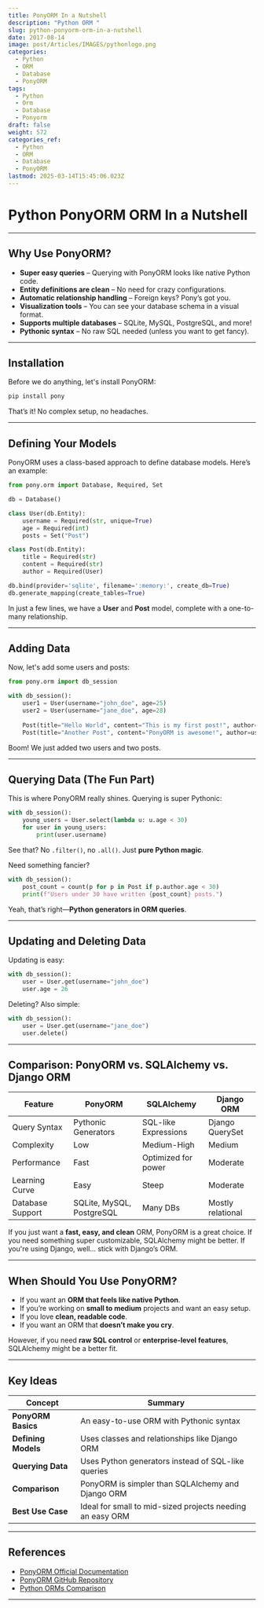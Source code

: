 ```yaml
---
title: PonyORM In a Nutshell
description: "Python ORM "
slug: python-ponyorm-orm-in-a-nutshell
date: 2017-08-14
image: post/Articles/IMAGES/pythonlogo.png
categories:
  - Python
  - ORM
  - Database
  - PonyORM
tags:
  - Python
  - Orm
  - Database
  - Ponyorm
draft: false
weight: 572
categories_ref:
  - Python
  - ORM
  - Database
  - PonyORM
lastmod: 2025-03-14T15:45:06.023Z
---
```

# Python PonyORM ORM In a Nutshell

<!-- ## Introduction

So, you need an ORM, but you don’t want to deal with SQLAlchemy's complexity or Django’s tight coupling? Enter **PonyORM**—an ORM so magical that even a unicorn would be jealous.

PonyORM is a Python ORM (Object Relational Mapper) that lets you work with databases in a way that almost feels like writing pure Python code. It uses **Python generators** for querying, meaning you can filter and retrieve data in a way that looks almost like normal Python expressions.

Let’s dive into what makes PonyORM cool and how you can use it effectively! -->

***

## Why Use PonyORM?

* **Super easy queries** – Querying with PonyORM looks like native Python code.
* **Entity definitions are clean** – No need for crazy configurations.
* **Automatic relationship handling** – Foreign keys? Pony’s got you.
* **Visualization tools** – You can see your database schema in a visual format.
* **Supports multiple databases** – SQLite, MySQL, PostgreSQL, and more!
* **Pythonic syntax** – No raw SQL needed (unless you want to get fancy).

***

## Installation

Before we do anything, let's install PonyORM:

```bash
pip install pony
```

That’s it! No complex setup, no headaches.

***

## Defining Your Models

PonyORM uses a class-based approach to define database models. Here’s an example:

```python
from pony.orm import Database, Required, Set

db = Database()

class User(db.Entity):
    username = Required(str, unique=True)
    age = Required(int)
    posts = Set("Post")

class Post(db.Entity):
    title = Required(str)
    content = Required(str)
    author = Required(User)

db.bind(provider='sqlite', filename=':memory:', create_db=True)
db.generate_mapping(create_tables=True)
```

In just a few lines, we have a **User** and **Post** model, complete with a one-to-many relationship.

***

## Adding Data

Now, let's add some users and posts:

```python
from pony.orm import db_session

with db_session():
    user1 = User(username="john_doe", age=25)
    user2 = User(username="jane_doe", age=28)
    
    Post(title="Hello World", content="This is my first post!", author=user1)
    Post(title="Another Post", content="PonyORM is awesome!", author=user2)
```

Boom! We just added two users and two posts.

***

## Querying Data (The Fun Part)

This is where PonyORM really shines. Querying is super Pythonic:

```python
with db_session():
    young_users = User.select(lambda u: u.age < 30)
    for user in young_users:
        print(user.username)
```

See that? No `.filter()`, no `.all()`. Just **pure Python magic**.

Need something fancier?

```python
with db_session():
    post_count = count(p for p in Post if p.author.age < 30)
    print(f"Users under 30 have written {post_count} posts.")
```

Yeah, that’s right—**Python generators in ORM queries**.

***

## Updating and Deleting Data

Updating is easy:

```python
with db_session():
    user = User.get(username="john_doe")
    user.age = 26
```

Deleting? Also simple:

```python
with db_session():
    user = User.get(username="jane_doe")
    user.delete()
```

***

## Comparison: PonyORM vs. SQLAlchemy vs. Django ORM

| Feature          | PonyORM                   | SQLAlchemy           | Django ORM        |
| ---------------- | ------------------------- | -------------------- | ----------------- |
| Query Syntax     | Pythonic Generators       | SQL-like Expressions | Django QuerySet   |
| Complexity       | Low                       | Medium-High          | Medium            |
| Performance      | Fast                      | Optimized for power  | Moderate          |
| Learning Curve   | Easy                      | Steep                | Moderate          |
| Database Support | SQLite, MySQL, PostgreSQL | Many DBs             | Mostly relational |

If you just want a **fast, easy, and clean** ORM, PonyORM is a great choice. If you need something super customizable, SQLAlchemy might be better. If you're using Django, well... stick with Django’s ORM.

***

## When Should You Use PonyORM?

* If you want an **ORM that feels like native Python**.
* If you’re working on **small to medium** projects and want an easy setup.
* If you love **clean, readable code**.
* If you want an ORM that **doesn’t make you cry**.

However, if you need **raw SQL control** or **enterprise-level features**, SQLAlchemy might be a better fit.

***

<!-- ## Conclusion

PonyORM is an awesome ORM that makes database interaction smooth and Pythonic. It’s lightweight, fast, and perfect for small to mid-sized projects.

If you love writing Pythonic code and hate dealing with ORM headaches, give PonyORM a try!

--- -->

## Key Ideas

| Concept             | Summary                                                   |
| ------------------- | --------------------------------------------------------- |
| **PonyORM Basics**  | An easy-to-use ORM with Pythonic syntax                   |
| **Defining Models** | Uses classes and relationships like Django ORM            |
| **Querying Data**   | Uses Python generators instead of SQL-like queries        |
| **Comparison**      | PonyORM is simpler than SQLAlchemy and Django ORM         |
| **Best Use Case**   | Ideal for small to mid-sized projects needing an easy ORM |

***

## References

* [PonyORM Official Documentation](https://docs.ponyorm.org/)
* [PonyORM GitHub Repository](https://github.com/ponyorm/pony)
* [Python ORMs Comparison](https://realpython.com/tutorials/databases/#object-relational-mappers)

***
